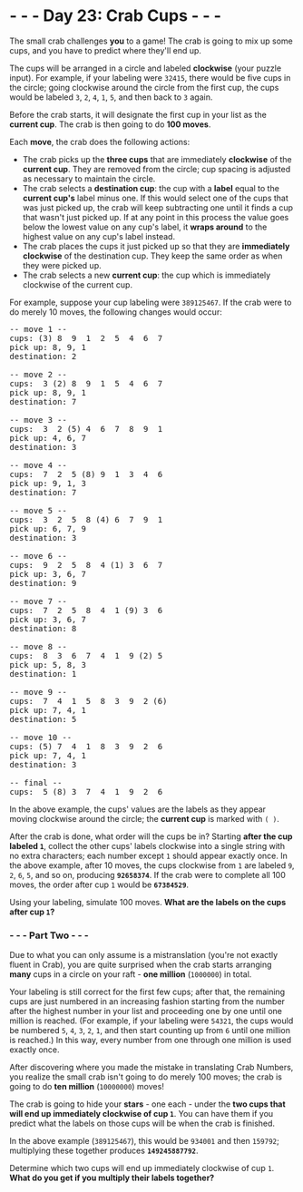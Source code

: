 # - - - Day 23: Crab Cups - - -

The small crab challenges **you** to a game! The crab is going to mix up some cups, and you have to predict where they'll end up.

The cups will be arranged in a circle and labeled **clockwise** (your puzzle input). For example, if your labeling were ``32415``, there would be five cups in the circle; going clockwise around the circle from the first cup, the cups would be labeled ``3``, ``2``, ``4``, ``1``, ``5``, and then back to ``3`` again.

Before the crab starts, it will designate the first cup in your list as the **current cup**. The crab is then going to do **100 moves**.

Each **move**, the crab does the following actions:

* The crab picks up the **three cups** that are immediately **clockwise** of the **current cup**. They are removed from the circle; cup spacing is adjusted as necessary to maintain the circle.
* The crab selects a **destination cup**: the cup with a **label** equal to the **current cup's** label minus one. If this would select one of the cups that was just picked up, the crab will keep subtracting one until it finds a cup that wasn't just picked up. If at any point in this process the value goes below the lowest value on any cup's label, it **wraps around** to the highest value on any cup's label instead.
* The crab places the cups it just picked up so that they are **immediately clockwise** of the destination cup. They keep the same order as when they were picked up.
* The crab selects a new **current cup**: the cup which is immediately clockwise of the current cup.

For example, suppose your cup labeling were ``389125467``. If the crab were to do merely 10 moves, the following changes would occur:

<pre>
-- move 1 --
cups: (3) 8  9  1  2  5  4  6  7 
pick up: 8, 9, 1
destination: 2

-- move 2 --
cups:  3 (2) 8  9  1  5  4  6  7 
pick up: 8, 9, 1
destination: 7

-- move 3 --
cups:  3  2 (5) 4  6  7  8  9  1 
pick up: 4, 6, 7
destination: 3

-- move 4 --
cups:  7  2  5 (8) 9  1  3  4  6 
pick up: 9, 1, 3
destination: 7

-- move 5 --
cups:  3  2  5  8 (4) 6  7  9  1 
pick up: 6, 7, 9
destination: 3

-- move 6 --
cups:  9  2  5  8  4 (1) 3  6  7 
pick up: 3, 6, 7
destination: 9

-- move 7 --
cups:  7  2  5  8  4  1 (9) 3  6 
pick up: 3, 6, 7
destination: 8

-- move 8 --
cups:  8  3  6  7  4  1  9 (2) 5 
pick up: 5, 8, 3
destination: 1

-- move 9 --
cups:  7  4  1  5  8  3  9  2 (6)
pick up: 7, 4, 1
destination: 5

-- move 10 --
cups: (5) 7  4  1  8  3  9  2  6 
pick up: 7, 4, 1
destination: 3

-- final --
cups:  5 (8) 3  7  4  1  9  2  6 
</pre>

In the above example, the cups' values are the labels as they appear moving clockwise around the circle; the **current cup** is marked with ``( )``.

After the crab is done, what order will the cups be in? Starting **after the cup labeled ``1``**, collect the other cups' labels clockwise into a single string with no extra characters; each number except ``1`` should appear exactly once. In the above example, after 10 moves, the cups clockwise from ``1`` are labeled ``9``, ``2``, ``6``, ``5``, and so on, producing **``92658374``**. If the crab were to complete all 100 moves, the order after cup ``1`` would be **``67384529``**.

Using your labeling, simulate 100 moves. **What are the labels on the cups after cup ``1``?**


### - - - Part Two - - -

Due to what you can only assume is a mistranslation (you're not exactly fluent in Crab), you are quite surprised when the crab starts arranging **many** cups in a circle on your raft - **one million** (``1000000``) in total.

Your labeling is still correct for the first few cups; after that, the remaining cups are just numbered in an increasing fashion starting from the number after the highest number in your list and proceeding one by one until one million is reached. (For example, if your labeling were ``54321``, the cups would be numbered ``5``, ``4``, ``3``, ``2``, ``1``, and then start counting up from ``6`` until one million is reached.) In this way, every number from one through one million is used exactly once.

After discovering where you made the mistake in translating Crab Numbers, you realize the small crab isn't going to do merely 100 moves; the crab is going to do **ten million** (``10000000``) moves!

The crab is going to hide your **stars** - one each - under the **two cups that will end up immediately clockwise of cup ``1``**. You can have them if you predict what the labels on those cups will be when the crab is finished.

In the above example (``389125467``), this would be ``934001`` and then ``159792``; multiplying these together produces **``149245887792``**.

Determine which two cups will end up immediately clockwise of cup ``1``. **What do you get if you multiply their labels together?**
